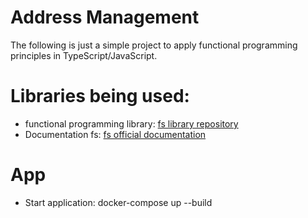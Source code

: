 # Address Management
The following is just a simple project to apply functional programming principles in TypeScript/JavaScript. 

# Libraries being used:
- functional programming library: [fs library repository](https://github.com/gcanti/fp-ts)
- Documentation fs: [fs official documentation](https://gcanti.github.io/fp-ts/)


# App
- Start application: docker-compose up --build
